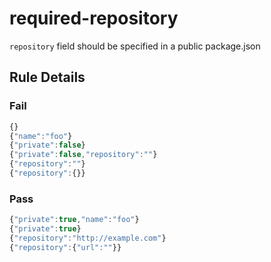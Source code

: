 <!-- prettier-ignore-start -->
# required-repository

`repository` field should be specified in a public package.json

## Rule Details

### Fail

```ts
{}
{"name":"foo"}
{"private":false}
{"private":false,"repository":""}
{"repository":""}
{"repository":{}}
```

### Pass

```ts
{"private":true,"name":"foo"}
{"private":true}
{"repository":"http://example.com"}
{"repository":{"url":""}}
```
<!-- prettier-ignore-end -->
